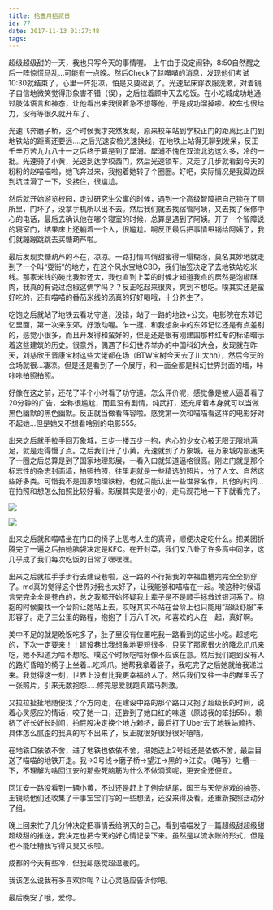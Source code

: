 ```yaml
---
title: 拾壹月拾贰日
id: 77
date: 2017-11-13 01:27:48
tags:
---
```


超级超级甜的一天，我也只写今天的事情喔。
上午由于没定闹钟，8:50自然醒之后一阵惊慌马乱...可能有一点晚。然后Check了赵喵喵的消息，发现他们考试10:30就结束了，心里一阵犯凉，怕是又要迟到了。光速起床穿衣服洗漱，对着镜子自信地微笑觉得形象害不错（误），之后拉着顾中天去吃饭。在小吃城成功地通过肢体语言和神态，让他看出来我很着急不想等他，于是成功溜掉啦。校车也很给力，没有等很久就开车了。

光速飞奔磨子桥，这个时候我才突然发现，原来校车站到学校正门的距离比正门到地铁站的距离还要远....之后光速安检光速换线，在地铁上站得无聊到发呆，反正千辛万苦九九八十一之后终于算是到了犀浦。犀浦不愧在双流北边这么多，冷的一批。光速骑了小黄，光速到达学校西门，然后光速锁车。又走了几步就看到今天的粉粉的赵喵喵啦，她飞奔过来，我抱着她转了个圈圈。好吧，实际情况是我脚边踩到坑洼滑了一下，没接住，很尴尬。

然后就开始游览校园，走过研究生公寓的时候，遇到一个高级智障把自己锁在了厕所里，门坏了，没拿手机所以出不去。然后我们就去找宿管阿姨，又去找了保修中心的电话，最后去确认他在哪个寝室的时候，总算是遇到了阿姨。开了一个智障说的寝室门，结果床上还躺着一个人，很尴尬。啊反正最后把事情甩锅给阿姨了，我们就蹦蹦跳跳去买糖葫芦啦。

最后发现卖糖葫芦的不在，凉凉。一路打情骂俏甜蜜得一塌糊涂，莫名其妙地就走到了一个叫“耍街”的地方，在这个风水宝地CBD，我们抽签决定了去地铁站吃米线。那家米线的碗比我脸还大，我也直到上菜的时候才知道我点的居然是泡椒酥肉，我真的有说过泡椒这俩字吗？？反正吃起来很爽，爽到不想吃。噗其实还是蛮好吃的，还有喵喵的番茄米线的汤真的好好喝哦，十分养生了。

吃饱之后就站了地铁去看功守道，没错，站了一路的地铁+公交。电影院在东郊记忆里面，第一次来东郊，好激动喔。乍一逛，和我想象中的东郊记忆还是有点差别的，感觉小很多，而且开发得和蛮好的，但是还是很有刚建国那种红专的标语暗示着这些建筑的历史。很意外，偶遇了科幻世界举办的中国科幻大会，发现就在昨天，刘慈欣王晋康宝树这些大佬都在场（BTW宝树今天去了川大hh），然后今天的会场就很...凄凉。但是还是看到了一个展厅，和一面全都是科幻世界封面的墙，咔咔咔拍照拍照。

 好像在这之前，还花了半个小时看了功守道。怎么评价呢，感觉像是被人逼着看了20分钟的广告，全称很尴尬，而且没有剧情，纯武打，还充斥着本身就可以当做黑色幽默的黑色幽默。反正就当做看阵容啦。感觉第一次和喵喵看这样的电影好对不起她...但是她又不想看啥别的电影555。

出来之后就手拉手回万象城，三步一搂五步一抱，内心的少女心被无限无限地满足，就是走得慢了点。之后我们开了小黄，光速就到了万象城。在万象城内部迷失了一圈之后总算是到了国家地理影展，一看入口就知道逼格很高。刚进门就是那个标志性的杂志封面墙，拍照拍照，往里走就是一些精选的照片，分了人文、自然这些好多类。可惜我不是国家地理铁粉，也就只能认出一些世界名作，其他的时间...在拍照和想怎么拍照比较好看。影展其实是很小的，走马观花地一下下就看完了。

![](http://cloud-1252628011.coscd.myqcloud.com/2017/11/60bea359199ce939.jpg)

![](http://cloud-1252628011.coscd.myqcloud.com/2017/11/c64c2b29ec9186b.jpg)


出来之后就和喵喵坐在门口的椅子上思考人生的真谛，顺便决定吃什么。把美团折腾完了一遍之后拍她脑袋决定是KFC。在开封菜，我们又八卦了许多高中同学，这几乎成了我们每次吃饭的日常了嘿嘿嘿。

出来之后就拉手手步行去建设巷啦，这一路的不行把我的幸福血槽完完全全奶穿了。md真的觉得这个世界对我也太好了，让我能够和喵喵在一起。唉这种时候语言完完全全是苍白的，总之我都开始怀疑我上辈子是不是顺手拯救过银河系了。抱抱的时候要找一个台阶让她站上去，哎呀其实不站在台阶上也只能用“超级舒服”来形容了。走了三公里的路程，抱抱了十万八千次，和喜欢的人在一起，真好啊。

美中不足的就是晚饭吃多了，肚子里没有位置吃我一路看到的这些小吃。超想吃的，下次一定要来！！建设巷比我想象地要短很多，只买了那家很火的降龙爪爪来吃，她不知道为啥不想吃。噗这个时候吃啥好像不应该在意。然后我们跑到没有人的路灯昏暗的椅子上坐着...吃鸡爪。她帮我拿着袋子，我吃完了之后她就给我递过来。我觉得这一刻，世界上没有比我更幸福的人了。然后我们又往一中的群里丢了一张照片，引来无数抱怨.....修完恩爱就跑真踏马刺激。

又拉拉扯扯地随便找了个方向走，在建设中路的那个路口又抱了超级长的时间，说着心灵感应的情话，咬了她一口，还尝到了她口红的味道（原谅我的笨拙55）。赖挤了好长好长时间，拍屁股决定换个地方赖挤，最后打了Uber去了地铁站赖挤。具体怎么腻歪的我真的写不出来了，反正就很好很好很好嘻嘻。

在地铁口依依不舍，进了地铁也依依不舍，把她送上2号线还是依依不舍，最后目送了喵喵的地铁开走。我→3号线→磨子桥→望江→黑的→江安。（略写）吐槽一下，不理解为啥回江安的那些死脑筋为什么不做滴滴呢，更安全还便宜。

回江安一路没看到一辆小黄，不过还是赶上了例会结尾，国王与天使游戏的抽签。王镜峣他们还收集了干事宝宝们写的一些想法，还没来得及看。还重新按照活动分了组。

晚上回来忙了几分钟决定把事情丢给明天的自己，看到喵喵发了一篇超级甜超级甜超级甜的推送，我决定也把今天的好心情记录下来。虽然是以流水账的形式，但是也不能吐槽我写得又臭又长啦。

成都的今天有些冷，但我却感觉超温暖的。

我该怎么说我有多喜欢你呢？让心灵感应告诉你吧。

最后晚安了哦，爱你。